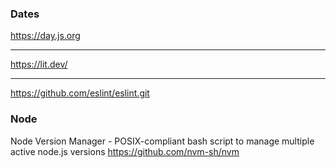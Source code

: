 ### Dates

https://day.js.org

--- 

https://lit.dev/


---

https://github.com/eslint/eslint.git



### Node

 Node Version Manager - POSIX-compliant bash script to manage multiple active node.js versions 
https://github.com/nvm-sh/nvm
